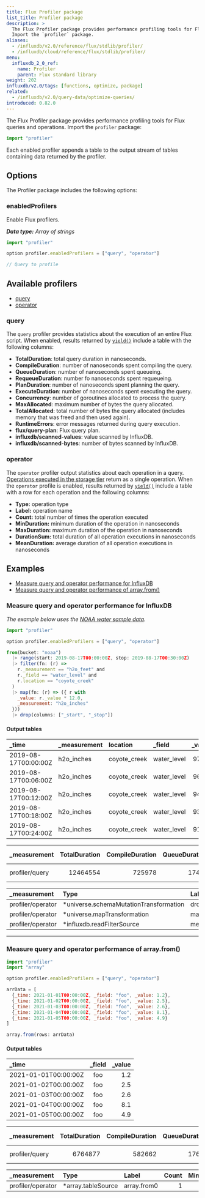 ```yaml
---
title: Flux Profiler package
list_title: Profiler package
description: >
  The Flux Profiler package provides performance profiling tools for Flux queries and operations.
  Import the `profiler` package.
aliases:
  - /influxdb/v2.0/reference/flux/stdlib/profiler/
  - /influxdb/cloud/reference/flux/stdlib/profiler/
menu:
  influxdb_2_0_ref:
    name: Profiler
    parent: Flux standard library
weight: 202
influxdb/v2.0/tags: [functions, optimize, package]
related:
  - /influxdb/v2.0/query-data/optimize-queries/
introduced: 0.82.0
---
```


The Flux Profiler package provides performance profiling tools for Flux queries and operations.
Import the `profiler` package:

```js
import "profiler"
```

Each enabled profiler appends a table to the output stream of tables containing
data returned by the profiler.

## Options
The Profiler package includes the following options:

### enabledProfilers
Enable Flux profilers.

_**Data type:** Array of strings_

```js
import "profiler"

option profiler.enabledProfilers = ["query", "operator"]

// Query to profile
```

## Available profilers
- [query](#query)
- [operator](#operator)

### query
The `query` profiler provides statistics about the execution of an entire Flux script.
When enabled, results returned by [`yield()`](/influxdb/v2.0/reference/flux/stdlib/built-in/outputs/yield/)
include a table with the following columns:

- **TotalDuration**: total query duration in nanoseconds.
- **CompileDuration**: number of nanoseconds spent compiling the query.
- **QueueDuration**: number of nanoseconds spent queueing.
- **RequeueDuration**: number fo nanoseconds spent requeueing.
- **PlanDuration**: number of nanoseconds spent planning the query.
- **ExecuteDuration**: number of nanoseconds spent executing the query.
- **Concurrency**: number of goroutines allocated to process the query.
- **MaxAllocated**: maximum number of bytes the query allocated.
- **TotalAllocated**: total number of bytes the query allocated (includes memory that was freed and then used again).
- **RuntimeErrors**: error messages returned during query execution.
- **flux/query-plan**: Flux query plan.
- **influxdb/scanned-values**: value scanned by InfluxDB.
- **influxdb/scanned-bytes**: number of bytes scanned by InfluxDB.

### operator
The `operator` profiler output statistics about each operation in a query.
[Operations executed in the storage tier](/influxdb/v2.0/query-data/optimize-queries/#start-queries-with-pushdown-functions)
return as a single operation.
When the `operator` profile is enabled, results returned by [`yield()`](/influxdb/v2.0/reference/flux/stdlib/built-in/outputs/yield/)
include a table with a row for each operation and the following columns:

- **Type:** operation type
- **Label:** operation name
- **Count:** total number of times the operation executed
- **MinDuration:** minimum duration of the operation in nanoseconds
- **MaxDuration:** maximum duration of the operation in nanoseconds
- **DurationSum:** total duration of all operation executions in nanoseconds
- **MeanDuration:** average duration of all operation executions in nanoseconds

## Examples

- [Measure query and operator performance for InfluxDB](#measure-query-and-operator-performance-for-influxdb)
- [Measure query and operator performance of array.from()](#measure-query-and-operator-performance-of-arrayfrom)

### Measure query and operator performance for InfluxDB

_The example below uses the [ NOAA water sample data](/influxdb/v2.0/reference/sample-data/#noaa-water-sample-data)._

```js
import "profiler"

option profiler.enabledProfilers = ["query", "operator"]

from(bucket: "noaa")
  |> range(start: 2019-08-17T00:00:00Z, stop: 2019-08-17T00:30:00Z)
  |> filter(fn: (r) =>
    r._measurement == "h2o_feet" and
    r._field == "water_level" and
    r.location == "coyote_creek"
  )
  |> map(fn: (r) => ({ r with
    _value: r._value * 12.0,
    _measurement: "h2o_inches"
  }))
  |> drop(columns: ["_start", "_stop"])
```

#### Output tables

| _time                | _measurement | location     | _field      | _value |
|:-----                |:------------ |:--------     |:------      | ------:|
| 2019-08-17T00:00:00Z | h2o_inches   | coyote_creek | water_level | 97.44  |
| 2019-08-17T00:06:00Z | h2o_inches   | coyote_creek | water_level | 96.06  |
| 2019-08-17T00:12:00Z | h2o_inches   | coyote_creek | water_level | 94.64  |
| 2019-08-17T00:18:00Z | h2o_inches   | coyote_creek | water_level | 93.14  |
| 2019-08-17T00:24:00Z | h2o_inches   | coyote_creek | water_level | 91.62  |

| _measurement   | TotalDuration | CompileDuration | QueueDuration | PlanDuration | RequeueDuration | ExecuteDuration | Concurrency | MaxAllocated | TotalAllocated | RuntimeErrors | flux/query-plan | influxdb/scanned-values | influxdb/scanned-bytes |
|:------------   | -------------:| ---------------:| -------------:| ------------:| ---------------:| ---------------:| -----------:| ------------:| --------------:| -------------:|:--------------- | -----------------------:| ----------------------:|
| profiler/query | 12464554      | 725978          | 17446         | 0            | 0               | 11706028        | 0           | 1728         | 0              |               | "digraph {...}" | 0                       | 0                      |

| _measurement      | Type                                   | Label                     | Count | MinDuration | MaxDuration | DurationSum | MeanDuration |
|:------------      |:----                                   |:-----                     | -----:| -----------:| -----------:| -----------:| ------------:|
| profiler/operator | *universe.schemaMutationTransformation | drop4                     | 1     | 14145       | 14145       | 14145       | 14145        |
| profiler/operator | *universe.mapTransformation            | map3                      | 1     | 250831      | 250831      | 250831      | 250831       |
| profiler/operator | *influxdb.readFilterSource             | merged_ReadRange5_filter2 | 1     | 529282      | 529282      | 529282      | 529282       |

---

### Measure query and operator performance of array.from()
```js
import "profiler"
import "array"

option profiler.enabledProfilers = ["query", "operator"]

arrData = [
  {_time: 2021-01-01T00:00:00Z, _field: "foo", _value: 1.2},
  {_time: 2021-01-02T00:00:00Z, _field: "foo", _value: 2.5},
  {_time: 2021-01-03T00:00:00Z, _field: "foo", _value: 2.6},
  {_time: 2021-01-04T00:00:00Z, _field: "foo", _value: 8.1},
  {_time: 2021-01-05T00:00:00Z, _field: "foo", _value: 4.9}
]

array.from(rows: arrData)
```

#### Output tables

| _time                | _field | _value |
|:-----                |:------:| ------:|
| 2021-01-01T00:00:00Z | foo    | 1.2    |
| 2021-01-02T00:00:00Z | foo    | 2.5    |
| 2021-01-03T00:00:00Z | foo    | 2.6    |
| 2021-01-04T00:00:00Z | foo    | 8.1    |
| 2021-01-05T00:00:00Z | foo    | 4.9    |

| _measurement   | TotalDuration | CompileDuration | QueueDuration | PlanDuration | RequeueDuration | ExecuteDuration | Concurrency | MaxAllocated | TotalAllocated | RuntimeErrors | flux/query-plan                                                        |
| ------------   | -------------:| ---------------:| -------------:| ------------:| ---------------:| ---------------:| -----------:| ------------:| --------------:| -------------:| ---------------:                                                       |
| profiler/query | 6764877       | 582662          | 17621         | 0            | 0               | 6136434         | 0           | 832          | 0              |               | "digraph {...}" |

| _measurement      | Type               | Label       | Count | MinDuration | MaxDuration | DurationSum | MeanDuration |
|:------------      |:----               |:-----       | -----:| -----------:| -----------:| -----------:| ------------ |
| profiler/operator | *array.tableSource | array.from0 | 1     | 56361       | 56361       | 56361       | 56361        |
